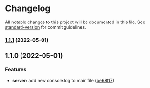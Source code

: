 # Changelog

All notable changes to this project will be documented in this file. See [standard-version](https://github.com/conventional-changelog/standard-version) for commit guidelines.

### [1.1.1](https://github.com/hongphuc5497/commitlint_example/compare/v1.1.0...v1.1.1) (2022-05-01)

## 1.1.0 (2022-05-01)


### Features

* **server:** add new console.log to main file ([be68f17](https://github.com/hongphuc5497/commitlint_example/commit/be68f170c258078a981328f6b7e5b4894a76de90))
